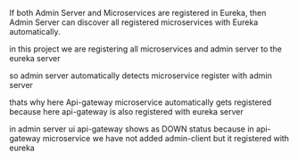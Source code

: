 If both Admin Server and Microservices are registered in Eureka,
then Admin Server can discover all registered microservices with Eureka automatically.


in this project we are registering all microservices and admin server to the
eureka server

so admin server automatically detects microservice register with admin server

thats why here Api-gateway microservice automatically gets registered because here
api-gateway is also registered with eureka server

in admin server ui api-gateway shows as DOWN status because in api-gateway
microservice we have not added admin-client but it registered with eureka
